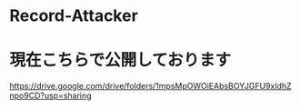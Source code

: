 # Record-Attacker
# 現在こちらで公開しております
https://drive.google.com/drive/folders/1mpsMpOWOiEAbsBOYJGFU9xIdhZnpo9CD?usp=sharing
